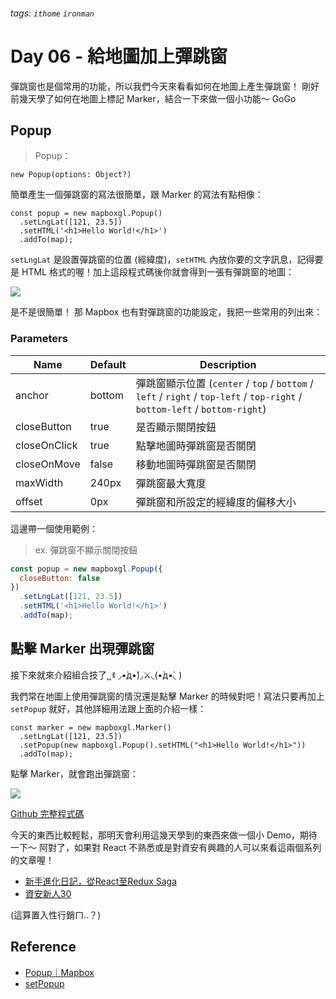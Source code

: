 ###### tags: `ithome` `ironman`
# Day 06 - 給地圖加上彈跳窗

彈跳窗也是個常用的功能，所以我們今天來看看如何在地圖上產生彈跳窗！
剛好前幾天學了如何在地圖上標記 Marker，結合一下來做一個小功能～ GoGo


## Popup
> Popup：

```
new Popup(options: Object?)
```

簡單產生一個彈跳窗的寫法很簡單，跟 Marker 的寫法有點相像：

```jsx=
const popup = new mapboxgl.Popup()
  .setLngLat([121, 23.5])
  .setHTML('<h1>Hello World!</h1>')
  .addTo(map);
```

`setLngLat` 是設置彈跳窗的位置 (經緯度)，`setHTML` 內放你要的文字訊息，記得要是 HTML 格式的喔！加上這段程式碼後你就會得到一張有彈跳窗的地圖：

![](https://i.imgur.com/tPf7HJb.png)

是不是很簡單！
那 Mapbox 也有對彈跳窗的功能設定，我把一些常用的列出來：

### Parameters

| Name | Default | Description |
| -------- | -------- | -------- |
| anchor     | bottom    | 彈跳窗顯示位置 (`center` / `top` / `bottom` / `left` / `right` / `top-left` / `top-right` / `bottom-left` / `bottom-right`)     |
| closeButton     | true     | 是否顯示關閉按鈕     |
| closeOnClick     | true     | 點擊地圖時彈跳窗是否關閉     |
| closeOnMove     | false     | 移動地圖時彈跳窗是否關閉     |
| maxWidth     | 240px     | 彈跳窗最大寬度     |
| offset     | 0px     | 彈跳窗和所設定的經緯度的偏移大小     |

這邊帶一個使用範例：
> ex. 彈跳窗不顯示關閉按鈕

```jsx
const popup = new mapboxgl.Popup({
  closeButton: false
})
  .setLngLat([121, 23.5])
  .setHTML('<h1>Hello World!</h1>')
  .addTo(map);
```

## 點擊 Marker 出現彈跳窗
接下來就來介紹組合技了˛˛ꉂ ◞•̀д•́)◞⚔◟(•̀д•́◟ )

我們常在地圖上使用彈跳窗的情況還是點擊 Marker 的時候對吧！寫法只要再加上 `setPopup` 就好，其他詳細用法跟上面的介紹一樣：

```jsx=
const marker = new mapboxgl.Marker()
  .setLngLat([121, 23.5])
  .setPopup(new mapboxgl.Popup().setHTML("<h1>Hello World!</h1>"))
  .addTo(map);
```

點擊 Marker，就會跑出彈跳窗：

![](https://i.imgur.com/wwxFdHD.png)

[Github 完整程式碼](https://github.com/no-ttt/ithome/tree/Popup)


今天的東西比較輕鬆，那明天會利用這幾天學到的東西來做一個小 Demo，期待一下～
阿對了，如果對 React 不熟悉或是對資安有興趣的人可以來看這兩個系列的文章喔！

- [新手進化日記，從React至Redux Saga](https://ithelp.ithome.com.tw/users/20152673/ironman/5863)
- [資安新人30](https://ithelp.ithome.com.tw/users/20152636/ironman/5865)


(這算置入性行銷ㄇ..？)


## Reference
- [Popup｜Mapbox](https://docs.mapbox.com/mapbox-gl-js/api/markers/#popup)
- [setPopup](https://docs.mapbox.com/mapbox-gl-js/api/markers/#marker#setpopup)
